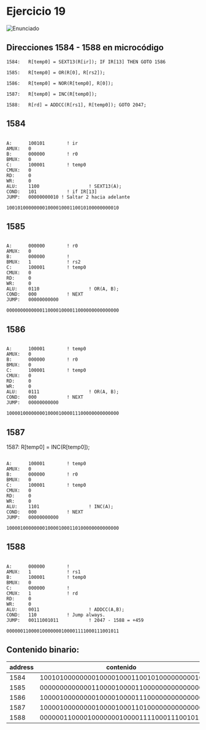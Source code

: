 # Ejercicio 19

![Enunciado](https://github.com/Lukas-De-Angelis-Riva/Estructura-Assembly/blob/master/Guia7/Ejercicio19/Enunciado.JPG)

## Direcciones 1584 - 1588 en microcódigo

```assembly
1584:	R[temp0] = SEXT13(R[ir]); IF IR[13] THEN GOTO 1586

1585:	R[temp0] = OR(R[0], R[rs2]);

1586:	R[temp0] = NOR(R[temp0], R[0]);

1587:	R[temp0] = INC(R[temp0]);

1588:	R[rd] = ADDCC(R[rs1], R[temp0]); GOTO 2047;
```

## 1584

```

A:		100101		  ! ir
AMUX:	0
B:		000000		  ! r0
BMUX:	0
C:		100001		  ! temp0
CMUX:	0
RD:		0
WR:		0
ALU:	1100		          ! SEXT13(A);
COND:	101			  ! if IR[13]
JUMP:	00000000010	! Saltar 2 hacia adelante

10010100000000100001000110010100000000010

```

## 1585

```

A:		000000		  ! r0
AMUX:	0
B:		000000		  !
BMUX:	1			  ! rs2
C:		100001		  ! temp0
CMUX:	0
RD:		0
WR:		0
ALU:	0110		          ! OR(A, B);
COND:	000			  ! NEXT
JUMP:	00000000000

00000000000001100001000011000000000000000

```

## 1586
```

A:		100001		  ! temp0
AMUX:	0
B:		000000		  ! r0
BMUX:	0
C:		100001		  ! temp0
CMUX:	0
RD:		0
WR:		0
ALU:	0111		          ! OR(A, B);
COND:	000			  ! NEXT
JUMP:	00000000000

10000100000000100001000011100000000000000

```


## 1587

1587:	R[temp0] = INC(R[temp0]);
```

A:		100001		  ! temp0
AMUX:	0
B:		000000		  ! r0
BMUX:	0
C:		100001		  ! temp0
CMUX:	0
RD:		0
WR:		0
ALU:	1101		          ! INC(A);
COND:	000			  ! NEXT
JUMP:	00000000000

10000100000000100001000110100000000000000

```

## 1588

```

A:		000000		  !
AMUX:	1			  ! rs1
B:		100001		  ! temp0
BMUX:	0
C:		000000		  !
CMUX:	1			  ! rd
RD:		0
WR:		0
ALU:	0011		          ! ADDCC(A,B);
COND:	110			  ! Jump always.
JUMP:	00111001011	          ! 2047 - 1588 = +459

00000011000010000000100001111000111001011
```


## Contenido binario:

| address | contenido|
| ---- | ----------------------------------------|
| 1584 |10010100000000100001000110010100000000010|
| 1585 |00000000000001100001000011000000000000000|
| 1586 |10000100000000100001000011100000000000000|
| 1587 |10000100000000100001000110100000000000000|
| 1588 |00000011000010000000100001111000111001011|
